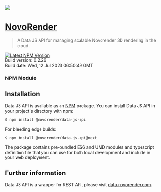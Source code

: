 <img src="https://novorender.com/wp-content/uploads/2021/06/novorender_logo_RGB_2021.png"/>

# [NovoRender](http://novorender.com/)

> A Data JS API for managing scalable Novorender 3D rendering in the cloud.

[![Latest NPM Version](https://img.shields.io/npm/v/@novorender/data-js-api.svg?label=@novorender/data-js-api)](https://www.npmjs.com/package/@novorender/data-js-api)  
Build version: 0.2.26  
Build date: Wed, 12 Jul 2023 06:50:49 GMT  

### NPM Module

## Installation

Data JS API is available as an [NPM](https://www.npmjs.com/package/@novorender/data-js-api) package. You can install Data JS API in your project's directory with npm:

```bash
$ npm install @novorender/data-js-api
```

For bleeding edge builds:

```bash
$ npm install @novorender/data-js-api@next
```

The package contains pre-bundled ES6 and UMD modules and typescript definition file that you can use for both local development and include in your web deployment.

## Further information

Data JS API is a wrapper for REST API, please visit [data.novorender.com](https://data.novorender.com/swagger).

